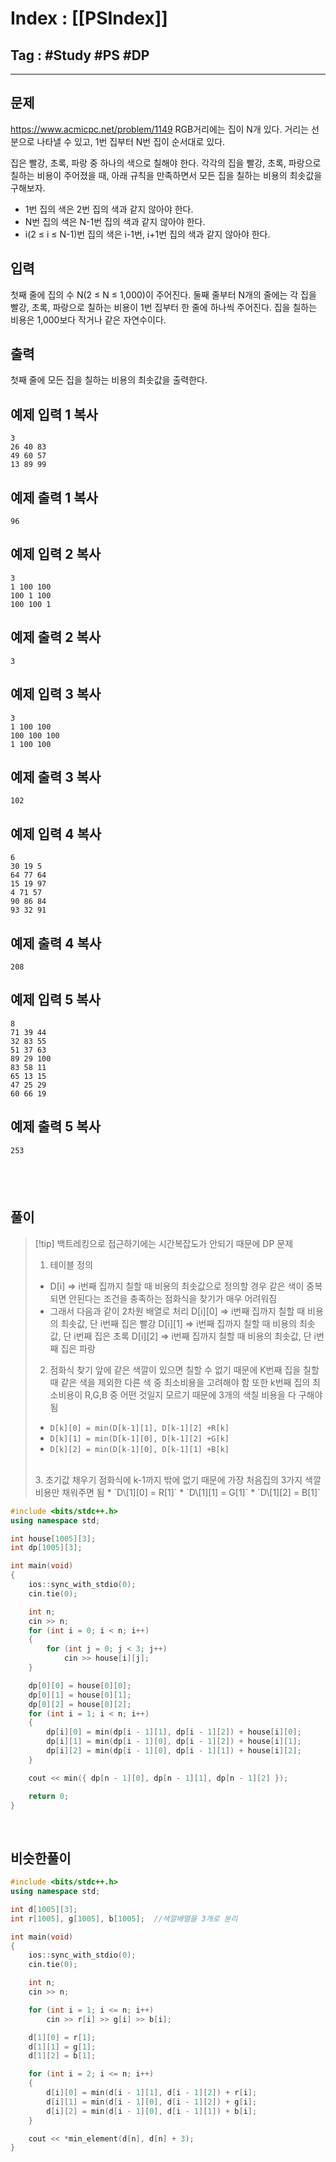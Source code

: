 # Index : [[PSIndex]]
## Tag : #Study #PS #DP
---

## 문제
https://www.acmicpc.net/problem/1149
RGB거리에는 집이 N개 있다. 거리는 선분으로 나타낼 수 있고, 1번 집부터 N번 집이 순서대로 있다.

집은 빨강, 초록, 파랑 중 하나의 색으로 칠해야 한다. 각각의 집을 빨강, 초록, 파랑으로 칠하는 비용이 주어졌을 때, 아래 규칙을 만족하면서 모든 집을 칠하는 비용의 최솟값을 구해보자.

- 1번 집의 색은 2번 집의 색과 같지 않아야 한다.
- N번 집의 색은 N-1번 집의 색과 같지 않아야 한다.
- i(2 ≤ i ≤ N-1)번 집의 색은 i-1번, i+1번 집의 색과 같지 않아야 한다.

## 입력

첫째 줄에 집의 수 N(2 ≤ N ≤ 1,000)이 주어진다. 둘째 줄부터 N개의 줄에는 각 집을 빨강, 초록, 파랑으로 칠하는 비용이 1번 집부터 한 줄에 하나씩 주어진다. 집을 칠하는 비용은 1,000보다 작거나 같은 자연수이다.

## 출력

첫째 줄에 모든 집을 칠하는 비용의 최솟값을 출력한다.
## 예제 입력 1 복사

```
3
26 40 83
49 60 57
13 89 99
```

## 예제 출력 1 복사

```
96
```

## 예제 입력 2 복사

```
3
1 100 100
100 1 100
100 100 1
```

## 예제 출력 2 복사

```
3
```

## 예제 입력 3 복사

```
3
1 100 100
100 100 100
1 100 100
```

## 예제 출력 3 복사

```
102
```

## 예제 입력 4 복사

```
6
30 19 5
64 77 64
15 19 97
4 71 57
90 86 84
93 32 91
```

## 예제 출력 4 복사

```
208
```

## 예제 입력 5 복사

```
8
71 39 44
32 83 55
51 37 63
89 29 100
83 58 11
65 13 15
47 25 29
60 66 19
```

## 예제 출력 5 복사

```
253
```
   
---
## 풀이
> [!tip] 백트레킹으로 접근하기에는 시간복잡도가 안되기 때문에 DP 문제
> 1. 테이블 정의
> 	* D\[i] => i번째 집까지 칠할 때 비용의 최솟값으로 정의할 경우 같은 색이 중복되면 안된다는 조건을 충족하는
> 		점화식을 찾기가 매우 어려워짐
> 	* 그래서 다음과 같이 2차원 배열로 처리
> 		D\[i]\[0] => i번째 집까지 칠할 때 비용의 최솟값, 단 i번째 집은 빨강
> 		D\[i]\[1] => i번째 집까지 칠할 때 비용의 최솟값, 단 i번째 집은 초록
> 		D\[i]\[2] => i번째 집까지 칠할 때 비용의 최솟값, 단 i번째 집은 파랑
> 		<br>
> 2. 점화식 찾기
> 	앞에 같은 색깔이 있으면 칠할 수 없기 때문에 K번째 집을 칠할 때 같은 색을 제외한 다른 색 중 최소비용을 고려해야 함
> 	또한 k번째 집의 최소비용이 R,G,B 중 어떤 것일지 모르기 때문에 3개의 색칠 비용을 다 구해야 됨
> 	* `D[k][0] = min(D[k-1][1], D[k-1][2] +R[k]`
> 	* `D[k][1] = min(D[k-1][0], D[k-1][2] +G[k]`
> 	* `D[k][2] = min(D[k-1][0], D[k-1][1] +B[k]`
> 	<br>
> 3. 초기값 채우기
> 	점화식에 k-1까지 밖에 없기 때문에 가장 처음집의 3가지 색깔 비용만 채워주면 됨
> 	* `D\[1][0] = R[1]`
> 	* `D\[1][1] = G[1]`
> 	* `D\[1][2] = B[1]`

```cpp
#include <bits/stdc++.h>
using namespace std;

int house[1005][3];
int dp[1005][3];

int main(void) 
{
	ios::sync_with_stdio(0);
	cin.tie(0);

	int n;
	cin >> n;
	for (int i = 0; i < n; i++)
	{
		for (int j = 0; j < 3; j++)
			cin >> house[i][j];
	}

	dp[0][0] = house[0][0];
	dp[0][1] = house[0][1];
	dp[0][2] = house[0][2];
	for (int i = 1; i < n; i++)
	{
		dp[i][0] = min(dp[i - 1][1], dp[i - 1][2]) + house[i][0];
		dp[i][1] = min(dp[i - 1][0], dp[i - 1][2]) + house[i][1];
		dp[i][2] = min(dp[i - 1][0], dp[i - 1][1]) + house[i][2];
	}

	cout << min({ dp[n - 1][0], dp[n - 1][1], dp[n - 1][2] });

	return 0;
}
```
   
## 비슷한풀이
```cpp
#include <bits/stdc++.h>
using namespace std;

int d[1005][3];
int r[1005], g[1005], b[1005];	//색깔배열을 3개로 분리

int main(void) 
{
	ios::sync_with_stdio(0);
	cin.tie(0);

	int n;
	cin >> n;

	for (int i = 1; i <= n; i++) 
		cin >> r[i] >> g[i] >> b[i];

	d[1][0] = r[1];
	d[1][1] = g[1];
	d[1][2] = b[1];

	for (int i = 2; i <= n; i++) 
	{
		d[i][0] = min(d[i - 1][1], d[i - 1][2]) + r[i];
		d[i][1] = min(d[i - 1][0], d[i - 1][2]) + g[i];
		d[i][2] = min(d[i - 1][0], d[i - 1][1]) + b[i];
	}

	cout << *min_element(d[n], d[n] + 3);
}
```